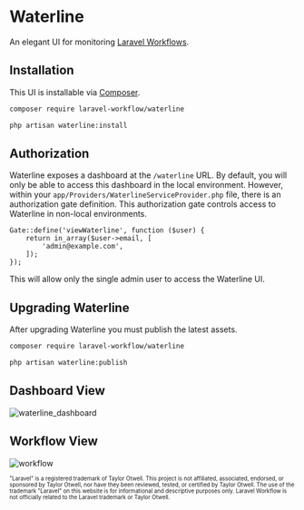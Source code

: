 # Waterline

An elegant UI for monitoring [Laravel Workflows](https://github.com/laravel-workflow/laravel-workflow).

## Installation

This UI is installable via [Composer](https://getcomposer.org).

```bash
composer require laravel-workflow/waterline

php artisan waterline:install
```

## Authorization

Waterline exposes a dashboard at the `/waterline` URL. By default, you will only be able to access this dashboard in the local environment. However, within your `app/Providers/WaterlineServiceProvider.php` file, there is an authorization gate definition. This authorization gate controls access to Waterline in non-local environments.

```
Gate::define('viewWaterline', function ($user) {
    return in_array($user->email, [
        'admin@example.com',
    ]);
});
```

This will allow only the single admin user to access the Waterline UI.


## Upgrading Waterline

After upgrading Waterline you must publish the latest assets.

```bash
composer require laravel-workflow/waterline

php artisan waterline:publish
```

## Dashboard View

![waterline_dashboard](https://user-images.githubusercontent.com/1130888/202864399-0bf0a3e7-4454-4a30-8fd2-e330b2460b76.png)

## Workflow View

![workflow](https://user-images.githubusercontent.com/1130888/202864523-edd88fce-0ce9-4e5a-a24c-38afeae4e057.png)

<sub><sup>"Laravel" is a registered trademark of Taylor Otwell. This project is not affiliated, associated, endorsed, or sponsored by Taylor Otwell, nor have they been reviewed, tested, or certified by Taylor Otwell. The use of the trademark "Laravel" on this website is for informational and descriptive purposes only. Laravel Workflow is not officially related to the Laravel trademark or Taylor Otwell.</sup></sub>
